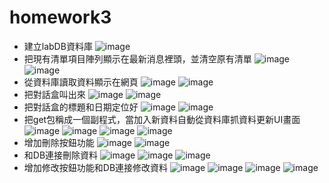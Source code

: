 # homework3
- 建立labDB資料庫
![image](https://github.com/xxxijslm/homework3/blob/master/img/hw3_1.png)
- 把現有清單項目陣列顯示在最新消息裡頭，並清空原有清單
![image](https://github.com/xxxijslm/homework3/blob/master/img/hw3_2.1.png)
![image](https://github.com/xxxijslm/homework3/blob/master/img/hw3_2.2.png)
- 從資料庫讀取資料顯示在網頁
![image](https://github.com/xxxijslm/homework3/blob/master/img/hw3_3.1.png)
![image](https://github.com/xxxijslm/homework3/blob/master/img/hw3_3.2.png)
- 把對話盒叫出來
![image](https://github.com/xxxijslm/homework3/blob/master/img/hw3_4.1.png)
![image](https://github.com/xxxijslm/homework3/blob/master/img/hw3_4.2.png)
- 把對話盒的標題和日期定位好
![image](https://github.com/xxxijslm/homework3/blob/master/img/hw3_5.1.png)
![image](https://github.com/xxxijslm/homework3/blob/master/img/hw3_5.2.png)
- 把get包稱成一個副程式，當加入新資料自動從資料庫抓資料更新UI畫面
![image](https://github.com/xxxijslm/homework3/blob/master/img/hw3_6.1.png)
![image](https://github.com/xxxijslm/homework3/blob/master/img/hw3_6.2.png)
![image](https://github.com/xxxijslm/homework3/blob/master/img/hw3_6.3.png)
![image](https://github.com/xxxijslm/homework3/blob/master/img/hw3_6.4.png)
- 增加刪除按鈕功能
![image](https://github.com/xxxijslm/homework3/blob/master/img/hw3_7.1.png)
![image](https://github.com/xxxijslm/homework3/blob/master/img/hw3_7.2.png)
- 和DB連接刪除資料
![image](https://github.com/xxxijslm/homework3/blob/master/img/hw3_8.1.png)
![image](https://github.com/xxxijslm/homework3/blob/master/img/hw3_8.2.png)
![image](https://github.com/xxxijslm/homework3/blob/master/img/hw3_8.3.png)
- 增加修改按鈕功能和DB連接修改資料
![image](https://github.com/xxxijslm/homework3/blob/master/img/hw3_9.1.png)
![image](https://github.com/xxxijslm/homework3/blob/master/img/hw3_9.2.png)
![image](https://github.com/xxxijslm/homework3/blob/master/img/hw3_9.3.png)
![image](https://github.com/xxxijslm/homework3/blob/master/img/hw3_9.4.png)
